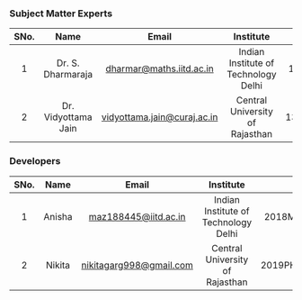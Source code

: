 
<!-- Remove all lines above this line before making changes to the file -->
### Subject Matter Experts
| SNo. | Name | Email | Institute | ID |
| :---: | :---: | :---: | :---: | :---: |
| 1 | Dr. S. Dharmaraja | dharmar@maths.iitd.ac.in | Indian Institute of Technology Delhi | 15984 |
| 2 | Dr. Vidyottama Jain | vidyottama.jain@curaj.ac.in | Central University of Rajasthan | 131042 |



### Developers
| SNo. | Name | Email | Institute | ID |
| :---: | :---: | :---: | :---: | :---: |
| 1 | Anisha | maz188445@iitd.ac.in | Indian Institute of Technology Delhi | 2018MAZ8445 |
| 2 | Nikita | nikitagarg998@gmail.com | Central University of Rajasthan | 2019PHDMT004 |



